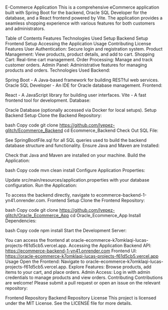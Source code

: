 E-Commerce Application
This is a comprehensive eCommerce application built with Spring Boot for the backend, Oracle SQL Developer for the database, and a React frontend powered by Vite. The application provides a seamless shopping experience with various features for both customers and administrators.

Table of Contents
Features
Technologies Used
Setup
Backend Setup
Frontend Setup
Accessing the Application
Usage
Contributing
License
Features
User Authentication: Secure login and registration system.
Product Management: View products, product details, and add to cart.
Shopping Cart: Real-time cart management.
Order Processing: Manage and track customer orders.
Admin Panel: Administrative features for managing products and orders.
Technologies Used
Backend:

Spring Boot - A Java-based framework for building RESTful web services.
Oracle SQL Developer - An IDE for Oracle database management.
Frontend:

React - A JavaScript library for building user interfaces.
Vite - A fast frontend tool for development.
Database:

Oracle Database (optionally accessed via Docker for local setups).
Setup
Backend Setup
Clone the Backend Repository:

bash
Copy code
git clone https://github.com/lyepez-glitch/Ecommerce_Backend
cd Ecommerce_Backend
Check Out SQL File:

See SpringBootFile.sql for all SQL queries used to build the backend database structure and functionality.
Ensure Java and Maven are Installed:

Check that Java and Maven are installed on your machine.
Build the Application:

bash
Copy code
mvn clean install
Configure Application Properties:

Update src/main/resources/application.properties with your database configuration.
Run the Application:

To access the backend directly, navigate to ecommerce-backend-1-yn41.onrender.com.
Frontend Setup
Clone the Frontend Repository:

bash
Copy code
git clone https://github.com/lyepez-glitch/Oracle_Ecommerce_App
cd Oracle_Ecommerce_App
Install Dependencies:

bash
Copy code
npm install
Start the Development Server:

You can access the frontend at oracle-ecommerce-k7omklaqi-lucas-projects-f61d5cb5.vercel.app.
Accessing the Application
Backend API: https://ecommerce-backend-1-yn41.onrender.com
Frontend UI: https://oracle-ecommerce-k7omklaqi-lucas-projects-f61d5cb5.vercel.app
Usage
Open the Frontend: Navigate to oracle-ecommerce-k7omklaqi-lucas-projects-f61d5cb5.vercel.app.
Explore Features: Browse products, add items to your cart, and place orders.
Admin Access: Log in with admin credentials to manage products and view orders.
Contributing
Contributions are welcome! Please submit a pull request or open an issue on the relevant repository:

Frontend Repository
Backend Repository
License
This project is licensed under the MIT License. See the LICENSE file for more details.

